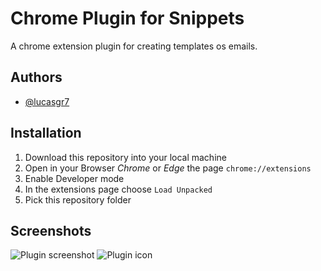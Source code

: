 
# Chrome Plugin for Snippets

A chrome extension plugin for creating templates os emails.


## Authors

- [@lucasgr7](https://github.com/lucasgr7)


## Installation

1. Download this repository into your local machine
2. Open in your Browser *Chrome* or *Edge* the page `chrome://extensions`
3. Enable Developer mode
4. In the extensions page choose `Load Unpacked`
5. Pick this repository folder


## Screenshots

![Plugin screenshot](https://i.ibb.co/5MtrCKk/image.png)
![Plugin icon](https://i.ibb.co/0X4Z0T7/image.png)
